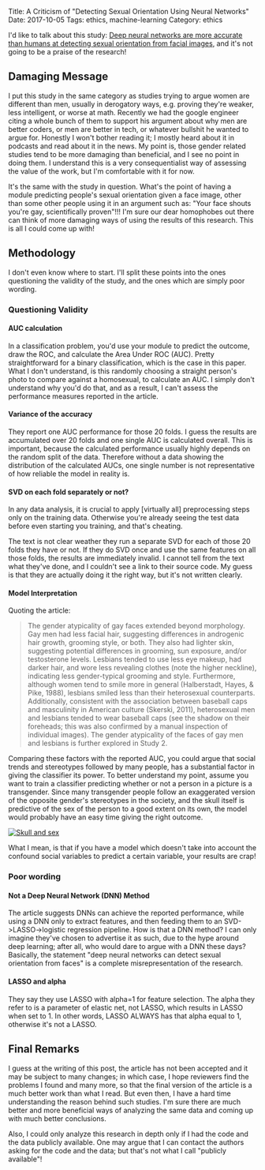 Title: A Criticism of "Detecting Sexual Orientation Using Neural Networks"
Date: 2017-10-05
Tags: ethics, machine-learning
Category: ethics

I'd like to talk about this study: [Deep neural networks are more accurate than humans at detecting sexual orientation from facial images](https://osf.io/fk3xr/), and it's not going to be a praise of the research!

## Damaging Message
I put this study in the same category as studies trying to argue women are different than men, usually in derogatory ways, e.g. proving they're weaker, less intelligent, or worse at math. Recently we had the google engineer citing a whole bunch of them to support his argument about why men are better coders, or men are better in tech, or whatever bullshit he wanted to argue for. Honestly I won't bother reading it; I mostly heard about it in podcasts and read about it in the news. My point is, those gender related studies tend to be more damaging than beneficial, and I see no point in doing them. I understand this is a very consequentialist way of assessing the value of the work, but I'm comfortable with it for now.

It's the same with the study in question. What's the point of having a module predicting people's sexual orientation given a face image, other than some other people using it in an argument such as: "Your face shouts you're gay, scientifically proven"!!! I'm sure our dear homophobes out there can think of more damaging ways of using the results of this research. This is all I could come up with!

## Methodology
I don't even know where to start. I'll split these points into the ones questioning the validity of the study, and the ones which are simply poor wording.

### Questioning Validity

#### AUC calculation
In a classification problem, you'd use your module to predict the outcome, draw the ROC, and calculate the Area Under ROC (AUC). Pretty straightforward for a binary classification, which is the case in this paper. What I don't understand, is this randomly choosing a straight person's photo to compare against a homosexual, to calculate an AUC. I simply don't understand why you'd do that, and as a result, I can't assess the performance measures reported in the article.

#### Variance of the accuracy
They report one AUC performance for those 20 folds. I guess the results are accumulated over 20 folds and one single AUC is calculated overall. This is important, because the calculated performance usually highly depends on the random split of the data. Therefore without a data showing the distribution of the calculated AUCs, one single number is not representative of how reliable the model in reality is.

#### SVD on each fold separately or not?
In any data analysis, it is crucial to apply [virtually all] preprocessing steps only on the training data. Otherwise you're already seeing the test data before even starting you training, and that's cheating.

The text is not clear weather they run a separate SVD for each of those 20 folds they have or not. If they do SVD once and use the same features on all those folds, the results are immediately invalid. I cannot tell from the text what they've done, and I couldn't see a link to their source code. My guess is that they are actually doing it the right way, but it's not written clearly.

#### Model Interpretation
Quoting the article:

> The gender atypicality of gay faces extended beyond morphology. Gay men had less facial hair, suggesting differences in androgenic hair growth, grooming style, or both. They also had lighter skin, suggesting potential differences in grooming, sun exposure, and/or testosterone levels. Lesbians tended to use less eye makeup, had darker hair, and wore less revealing clothes (note the higher neckline), indicating less gender-typical grooming and style. Furthermore, although women tend to smile more in general (Halberstadt, Hayes, & Pike, 1988), lesbians smiled less than their heterosexual counterparts. Additionally, consistent with the association between baseball caps and masculinity in American culture (Skerski, 2011), heterosexual men and lesbians tended to wear baseball caps (see the shadow on their foreheads; this was also confirmed by a manual inspection of individual images). The gender atypicality of the faces of gay men and lesbians is further explored in Study 2.

Comparing these factors with the reported AUC, you could argue that social trends and stereotypes followed by many people, has a substantial factor in giving the classifier its power. To better understand my point, assume you want to train a classifier predicting whether or not a person in a picture is a transgender. Since many transgender people follow an exaggerated version of the opposite gender's stereotypes in the society, and the skull itself is predictive of the sex of the person to a good extent on its own, the model would probably have an easy time giving the right outcome.

[![Skull and sex](http://img.youtube.com/vi/GHl8xvc-GCI/0.jpg)](http://www.youtube.com/watch?v=GHl8xvc-GCI)

What I mean, is that if you have a model which doesn't take into account the confound social variables to predict a certain variable, your results are crap!

### Poor wording

#### Not a Deep Neural Network (DNN) Method
The article suggests DNNs can achieve the reported performance, while using a DNN only to extract features, and then feeding them to an SVD->LASSO->logistic regression pipeline. How is that a DNN method? I can only imagine they've chosen to advertise it as such, due to the hype around deep learning; after all, who would dare to argue with a DNN these days? Basically, the statement "deep neural networks can detect sexual orientation from faces" is a complete misrepresentation of the research.

#### LASSO and alpha
They say they use LASSO with alpha=1 for feature selection. The alpha they refer to is a parameter of elastic net, not LASSO, which results in LASSO when set to 1. In other words, LASSO ALWAYS has that alpha equal to 1, otherwise it's not a LASSO.

## Final Remarks
I guess at the writing of this post, the article has not been accepted and it may be subject to many changes; in which case, I hope reviewers find the problems I found and many more, so that the final version of the article is a much better work than what I read. But even then, I have a hard time understanding the reason behind such studies. I'm sure there are much better and more beneficial ways of analyzing the same data and coming up with much better conclusions.

Also, I could only analyze this research in depth only if I had the code and the data publicly available. One may argue that I can contact the authors asking for the code and the data; but that's not what I call "publicly available"!